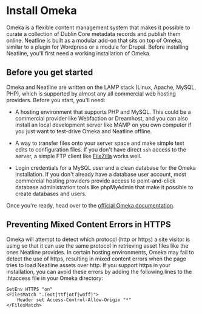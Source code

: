 # Install Omeka

Omeka is a flexible content management system that makes it possible to curate a collection of Dublin Core metadata records and publish them online. Neatline is built as a modular add-on that sits on top of Omeka, similar to a plugin for Wordpress or a module for Drupal. Before installing Neatline, you'll first need a working installation of Omeka.

## Before you get started

Omeka and Neatline are written on the LAMP stack (Linux, Apache, MySQL, PHP), which is supported by almost any all commercial web hosting providers. Before you start, you'll need:

 - A hosting environment that supports PHP and MySQL. This could be a commercial provider like Webfaction or Dreamhost, and you can also install an local development server like MAMP on you own computer if you just want to test-drive Omeka and Neatline offline.

 - A way to transfer files onto your server space and make simple text edits to configuration files. If you don't have direct ```ssh``` access to the server, a simple FTP client like [FileZilla](http://filezilla-project.org/) works well.

 - Login credentials for a MySQL user and a clean database for the Omeka installation. If you don't already have a database user account, most commercial hosting providers provide access to point-and-click database administration tools like phpMyAdmin that make it possible to create databases and users.

Once you're ready, head over to the [official Omeka documentation](http://omeka.org/codex/Installation).

## Preventing Mixed Content Errors in HTTPS

Omeka will attempt to detect which protocol (http or https) a site visitor is using so that it can use the same protocol in retrieving asset files like the ones Neatline provides. In certain hosting environments, Omeka may fail to detect the use of https, resulting in mixed content errors when the page tries to load Neatline assets over http. If you support https in your installation, you can avoid these errors by adding the following lines to the .htaccess file in your Omeka directory:

```
SetEnv HTTPS "on"
<FilesMatch ".(eot|ttf|otf|woff)">
	Header set Access-Control-Allow-Origin "*"
</FilesMatch>
```
